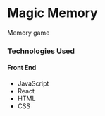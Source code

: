 
# Magic Memory
Memory game


### Technologies Used
#### Front End
* JavaScript
* React
* HTML
* CSS

